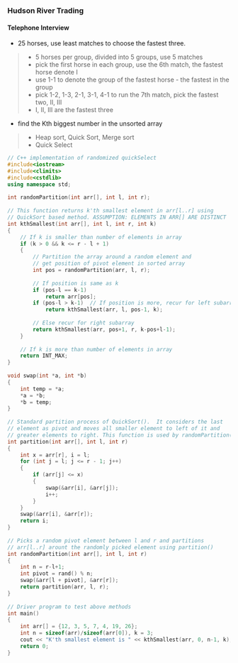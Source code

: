 ### Hudson River Trading

#### Telephone Interview

*	25 horses, use least matches to choose the fastest three.

>	*	5 horses per group, divided into 5 groups, use 5 matches
>	*	pick the first horse in each group, use the 6th match, the fastest horse denote I
>	*	use 1-1 to denote the group of the fastest horse - the fastest in the group
>	*	pick 1-2, 1-3, 2-1, 3-1, 4-1 to run the 7th match, pick the fastest two, II, III
> 	*	I, II, III are the fastest three

*	find the Kth biggest number in the unsorted array

>	*	Heap sort, Quick Sort, Merge sort
>	*	Quick Select

```cpp
// C++ implementation of randomized quickSelect
#include<iostream>
#include<climits>
#include<cstdlib>
using namespace std;
 
int randomPartition(int arr[], int l, int r);
 
// This function returns k'th smallest element in arr[l..r] using
// QuickSort based method. ASSUMPTION: ELEMENTS IN ARR[] ARE DISTINCT
int kthSmallest(int arr[], int l, int r, int k)
{
    // If k is smaller than number of elements in array
    if (k > 0 && k <= r - l + 1)
    {
        // Partition the array around a random element and
        // get position of pivot element in sorted array
        int pos = randomPartition(arr, l, r);
 
        // If position is same as k
        if (pos-l == k-1)
            return arr[pos];
        if (pos-l > k-1)  // If position is more, recur for left subarray
            return kthSmallest(arr, l, pos-1, k);
 
        // Else recur for right subarray
        return kthSmallest(arr, pos+1, r, k-pos+l-1);
    }
 
    // If k is more than number of elements in array
    return INT_MAX;
}
 
void swap(int *a, int *b)
{
    int temp = *a;
    *a = *b;
    *b = temp;
}
 
// Standard partition process of QuickSort().  It considers the last
// element as pivot and moves all smaller element to left of it and
// greater elements to right. This function is used by randomPartition()
int partition(int arr[], int l, int r)
{
    int x = arr[r], i = l;
    for (int j = l; j <= r - 1; j++)
    {
        if (arr[j] <= x)
        {
            swap(&arr[i], &arr[j]);
            i++;
        }
    }
    swap(&arr[i], &arr[r]);
    return i;
}
 
// Picks a random pivot element between l and r and partitions
// arr[l..r] arount the randomly picked element using partition()
int randomPartition(int arr[], int l, int r)
{
    int n = r-l+1;
    int pivot = rand() % n;
    swap(&arr[l + pivot], &arr[r]);
    return partition(arr, l, r);
}
 
// Driver program to test above methods
int main()
{
    int arr[] = {12, 3, 5, 7, 4, 19, 26};
    int n = sizeof(arr)/sizeof(arr[0]), k = 3;
    cout << "K'th smallest element is " << kthSmallest(arr, 0, n-1, k);
    return 0;
}
```